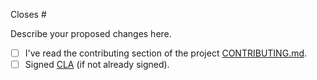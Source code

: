 Closes #

Describe your proposed changes here.

- [ ] I've read the contributing section of the project [CONTRIBUTING.md](https://github.com/influxdata/rskafka/blob/main/CONTRIBUTING.md).
- [ ] Signed [CLA](https://influxdata.com/community/cla/) (if not already signed).

